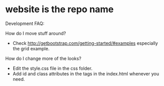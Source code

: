 # website is the repo name

Development FAQ:

How do I move stuff around?
- Check http://getbootstrap.com/getting-started/#examples especially the grid example.

How do I change more of the looks?
- Edit the style.css file in the css folder.
- Add id and class attributes in the tags in the index.html whenever you need.


